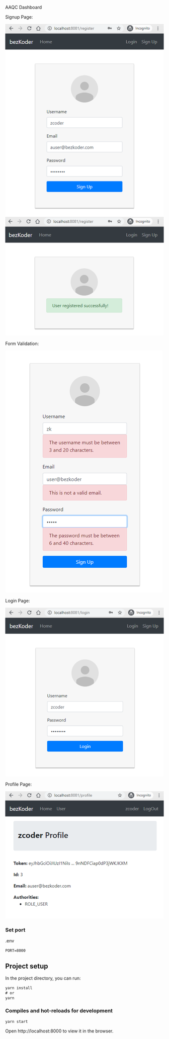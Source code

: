 AAQC Dashboard

Signup Page:

![react-typescript-login-example-signup](react-typescript-login-example-signup.png)

Form Validation:

![react-typescript-login-example-form-validation](react-typescript-login-example-form-validation.png)

Login Page:

![react-typescript-login-example-login](react-typescript-login-example-login.png)

Profile Page:

![react-typescript-login-example-profile-page](react-typescript-login-example-profile-page.png)

### Set port
.env
```
PORT=8000
```

## Project setup

In the project directory, you can run:

```
yarn install
# or 
yarn

```
### Compiles and hot-reloads for development

```
yarn start

```

Open http://localhost:8000 to view it in the browser.

